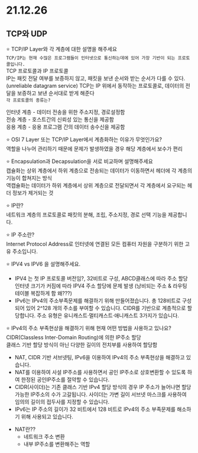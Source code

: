 # 21.12.26
TCP와 UDP
---

⭐ TCP/IP Layer와 각 계층에 대한 설명을 해주세요  
`TCP/IP는 현재 수많은 프로그램들이 인터넷으로 통신하는데에 있어 가장 기반이 되는 프로토콜입니다.`  
TCP 프로토콜과 IP 프로토콜  
IP는 패킷 전달 여부를 보증하지 않고, 패킷을 보낸 순서와 받는 순서가 다를 수 있다.(unreliable datagram service)
TCP는 IP 위에서 동작하는 프로토콜로, 데이터의 전달을 보증하고 보낸 순서대로 받게 해준다  
`각 프로토콜의 종류는?`

인터넷 계층 - 데이터 전송을 위한 주소지정, 경로설정함  
전송 계층 - 호스트간의 신뢰성 있는 통신을 제공함  
응용 계층 - 응용 프로그램 간의 데이터 송수신을 제공함

⭐ OSI 7 Layer 또는 TCP/IP Layer에서 계층화하는 이유가 무엇인가요?  
역할을 나누어 관리하기 때문에 문제가 발생하였을 경우 해당 계층에서 보수가 편리

⭐ Encapsulation과 Decapsulation을 서로 비교하며 설명해주세요  
캡슐화는 상위 계층에서 하위 계층으로 전송되는 데이터가 이동하면서 헤더에 각 계층의 기능이 합쳐지는 방식  
역캡슐화는 데이터가 하위 계층에서 상위 계층으로 전달되면서 각 계층에서 요구되는 헤더 정보가 제거되는 것

⭐ IP란?  
네트워크 계층의 프로토콜로 패킷의 분해, 조립, 주소지정, 경로 선택 기능을 제공합니다.

⭐ IP 주소란?  
Internet Protocol Address로 인터넷에 연결된 모든 컴퓨터 자원을 구분하기 위한 고유 주소입니다.

⭐ IPV4 vs IPV6 을 설명해주세요.  
- IPV4 는 첫 IP 프로토콜 버전임?, 32비트로 구성, ABCD클래스에 따라 주소 할당   
인터넷 크기가 커짐에 따라 IPV4 주소 할당에 문제 발생 (낭비되는 주소 & 라우팅 테이블 복잡하게 함 왜???)
- IPv6는 IPv4의 주소부족문제를 해결하기 위해 만들어졌습니다. 총 128비트로 구성되어 있어 2^128 개의 주소를 부여할 수 있습니다. CIDR를 기반으로 계층적으로 할당합니다. 주소 유형은 유니캐스트·멀티캐스트·애니캐스트 3가지가 있습니다.


⭐ IPv4의 주소 부족현상을 해결하기 위해 현재 어떤 방법을 사용하고 있나요?  
CIDR(Classless Inter-Domain Routing)에 의한 IP주소 할당  
클래스 기반 할당 방식이 아닌 다양한 길이의 전치부를 사용하여 할당함  
* NAT, CIDR 기반 서브넷팅, IPv6을 이용하여 IPv4의 주소 부족현상을 해결하고 있습니다.
* NAT를 이용하여 사설 IP주소를 사용하면서 공인 IP주소로 상호변환할 수 있도록 하여 한정된 공인IP주소를 절약할 수 있습니다.
* CIDR(사이더)는 기존 클래스 기반 IPv4 할당 방식의 경우 IP 주소가 늘어나면 할당 가능한 IP주소의 수가 고갈됩니다. 사이더는 가변 길이 서브넷 마스크를 사용하여 임의의 길이의 접두사를 지정할 수 있습니다.
* IPv6는 IP 주소의 길이가 32 비트에서 128 비트로 IPv4의 주소 부족문제를 해소하기 위해 사용되고 있습니다.  
- NAT란??
    - 네트워크 주소 변환
    - 내부 IP주소를 변환해주는 역할